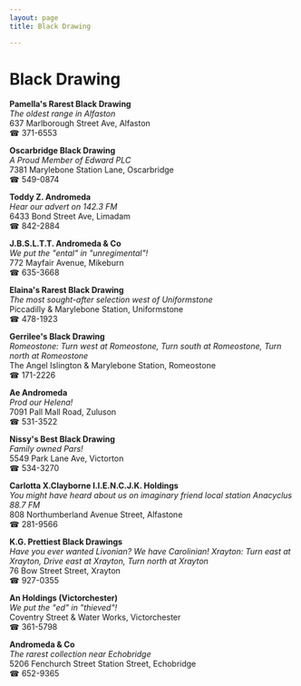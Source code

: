 ```yaml
---
layout: page 
title: Black Drawing

---
```



# Black Drawing


 **Pamella's Rarest Black Drawing**  
_The oldest range in Alfaston_  
637 Marlborough Street Ave, Alfaston  
☎ 371-6553

**Oscarbridge Black Drawing**  
_A Proud Member of Edward PLC_  
7381 Marylebone Station Lane, Oscarbridge  
☎ 549-0874

**Toddy Z. Andromeda**  
_Hear our advert on 142.3 FM_  
6433 Bond Street Ave, Limadam  
☎ 842-2884

**J.B.S.L.T.T. Andromeda & Co**  
_We put the "ental" in "unregimental"!_  
772 Mayfair Avenue, Mikeburn  
☎ 635-3668

**Elaina's Rarest Black Drawing**  
_The most sought-after selection west of Uniformstone_  
Piccadilly & Marylebone Station, Uniformstone  
☎ 478-1923

**Gerrilee's Black Drawing**  
_Romeostone: Turn west at Romeostone, Turn south at Romeostone, Turn north at Romeostone_  
The Angel Islington & Marylebone Station, Romeostone  
☎ 171-2226

**Ae Andromeda**  
_Prod our Helena!_  
7091 Pall Mall Road, Zuluson  
☎ 531-3522

**Nissy's Best Black Drawing**  
_Family owned Pars!_  
5549 Park Lane Ave, Victorton  
☎ 534-3270

**Carlotta X.Clayborne I.I.E.N.C.J.K. Holdings**  
_You might have heard about us on imaginary friend local station Anacyclus 88.7 FM_  
808 Northumberland Avenue Street, Alfastone  
☎ 281-9566

**K.G. Prettiest Black Drawings**  
_Have you ever wanted Livonian? We have Carolinian! 
Xrayton: Turn east at Xrayton, Drive east at Xrayton, Turn north at Xrayton_  
76 Bow Street Street, Xrayton  
☎ 927-0355

**An Holdings (Victorchester)**  
_We put the "ed" in "thieved"!_  
Coventry Street & Water Works, Victorchester  
☎ 361-5798

**Andromeda & Co**  
_The rarest collection near Echobridge_  
5206 Fenchurch Street Station Street, Echobridge  
☎ 652-9365

